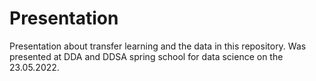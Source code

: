 # Presentation
Presentation about transfer learning and the data in this repository. Was presented at DDA and DDSA spring school for data science on the 23.05.2022.
